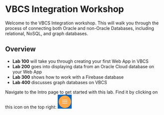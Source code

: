 # VBCS Integration Workshop

Welcome to the VBCS Integration workshop. This will walk you through the process of connecting both Oracle and non-Oracle Databases, including relational, NoSQL, and graph databases.

## Overview
- <b>Lab 100</b> will take you through creating your first Web App in VBCS
- <b>Lab 200</b> goes into displaying data from an Oracle Cloud database on your Web App
- <b>Lab 300</b> shows how to work with a Firebase database
- <b>Lab 400</b> discusses graph databases on VBCS

Navigate to the Intro page to get started with this lab. Find it by clicking on this icon on the top right: 
![](images/menuIcon.png)
